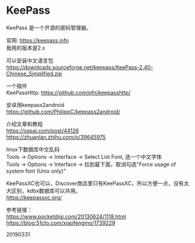 # KeePass

KeePass 是一个开源的密码管理器。  

官网: https://keepass.info  
我用的版本是2.x  

可以安装中文语言包  
https://downloads.sourceforge.net/keepass/KeePass-2.40-Chinese_Simplified.zip  

一个插件  
KeePassHttp: https://github.com/pfn/keepasshttp/  

安卓用keepass2android  
https://github.com/PhilippC/keepass2android/  

介绍文章和教程  
https://sspai.com/post/44126  
https://zhuanlan.zhihu.com/p/39645975  

linux下数据库中文乱码  
Tools -> Options -> Interface -> Select List Font, 选一个中文字体  
Tools -> Options -> Interface -> 拉到最下面，取消勾选"Force usage of system font (Unix only)"  

KeePassXC也可以，Discover商店里只有KeePassXC，所以方便一点，没有太大区别，kdbx数据库可以共用。  
https://keepassxc.org/  


参考链接：  
https://www.pocketdigi.com/20130624/1118.html  
https://blog.51cto.com/xiaofengmo/1739229  

20190331  
